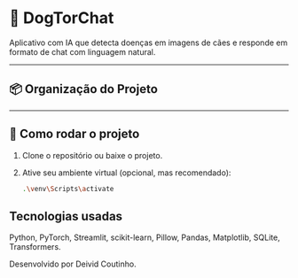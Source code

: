 # 🐶 DogTorChat

Aplicativo com IA que detecta doenças em imagens de cães e responde em formato de chat com linguagem natural.

---

## 📦 Organização do Projeto


---

## 🚀 Como rodar o projeto

1. Clone o repositório ou baixe o projeto.
2. Ative seu ambiente virtual (opcional, mas recomendado):

   ```bash
   .\venv\Scripts\activate

## Tecnologias usadas

Python, PyTorch, Streamlit, scikit-learn, Pillow, Pandas, Matplotlib, SQLite, Transformers.

Desenvolvido por Deivid Coutinho.